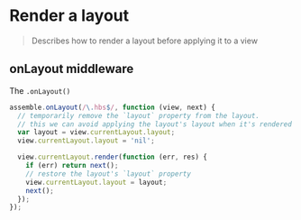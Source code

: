 # Render a layout

> Describes how to render a layout before applying it to a view

## onLayout middleware

The `.onLayout()`

```js
assemble.onLayout(/\.hbs$/, function (view, next) {
  // temporarily remove the `layout` property from the layout.
  // this we can avoid applying the layout's layout when it's rendered
  var layout = view.currentLayout.layout;
  view.currentLayout.layout = 'nil';

  view.currentLayout.render(function (err, res) {
    if (err) return next();
    // restore the layout's `layout` property
    view.currentLayout.layout = layout;
    next();
  });
});
```